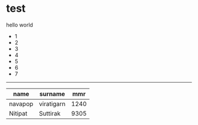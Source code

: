 # test

hello world
- 1
- 2
- 3
- 4
- 5
- 6 
- 7
<hr>

|name|surname|mmr|
|----|----|----|
|navapop|viratigarn|1240|
|Nitipat|Suttirak|9305|
